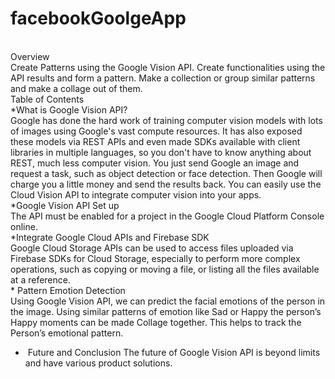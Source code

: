 # facebookGoolgeApp
<br>
Overview 
<br>
Create Patterns using the Google Vision API. Create functionalities using the API results
and form a pattern. Make a collection or group similar patterns and make a collage out of
them.
<br>
Table of Contents 
<br>
*What is Google Vision API?
<br>
Google has done the hard work of training computer vision models with lots of
images using Google&#39;s vast compute resources. It has also exposed these models
via REST APIs and even made SDKs available with client libraries in multiple
languages, so you don&#39;t have to know anything about REST, much less computer
vision. You just send Google an image and request a task, such as object
detection or face detection. Then Google will charge you a little money and send
the results back. You can easily use the Cloud Vision API to integrate computer
vision into your apps.
<br>
*Google Vision API Set up
<br>
The API must be enabled for a project in the Google Cloud Platform Console
online.
<br>
*Integrate Google Cloud APIs and Firebase SDK
<br>
Google Cloud Storage APIs can be used to access files uploaded via Firebase
SDKs for Cloud Storage, especially to perform more complex operations, such as
copying or moving a file, or listing all the files available at a reference. 
<br>
* Pattern Emotion Detection 
<br>
Using Google Vision API, we can predict the facial emotions of the person in the
image. Using similar patterns of emotion like Sad or Happy the person’s Happy
moments can be made Collage together. This helps to track the Person’s
emotional pattern.



*  Future and Conclusion
The future of Google Vision API is beyond limits and have various product
solutions.

